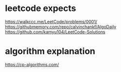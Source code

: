 # leetcode expects
https://walkccc.me/LeetCode/problems/0001/<br>
https://githubmemory.com/repo/calvinchankf/AlgoDaily<br>
https://github.com/kamyu104/LeetCode-Solutions<br>

# algorithm explanation
https://cp-algorithms.com/<br>
